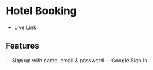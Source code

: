# Hotel Booking

- [Live Link](google.com)

## Features
-- Sign up with name, email & password
-- Google Sign In